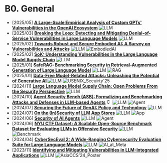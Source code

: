 # B0. General
- [2025/05] **[A Large-Scale Empirical Analysis of Custom GPTs' Vulnerabilities in the OpenAI Ecosystem](https://arxiv.org/abs/2505.08148)** ![LLM](https://img.shields.io/badge/LLM-589cf4)
- [2025/03] **[Breaking the Loop: Detecting and Mitigating Denial-of-Service Vulnerabilities in Large Language Models](https://arxiv.org/abs/2503.00416)** ![LLM](https://img.shields.io/badge/LLM-589cf4)
- [2025/02] **[Towards Robust and Secure Embodied AI: A Survey on Vulnerabilities and Attacks](https://arxiv.org/abs/2502.13175)** ![LLM](https://img.shields.io/badge/LLM-589cf4) ![EmbodiedAI](https://img.shields.io/badge/EmbodiedAI-87b800)
- [2025/02] **[SoK: Understanding Vulnerabilities in the Large Language Model Supply Chain](https://arxiv.org/abs/2502.12497)** ![LLM](https://img.shields.io/badge/LLM-589cf4)
- [2025/01] **[SafeRAG: Benchmarking Security in Retrieval-Augmented Generation of Large Language Model](https://arxiv.org/abs/2501.18636)** ![LLM](https://img.shields.io/badge/LLM-589cf4) ![RAG](https://img.shields.io/badge/RAG-87b800)
- [2025/01] **[Data-Free Model-Related Attacks: Unleashing the Potential of Generative AI ](https://arxiv.org/abs/2501.16671)** ![LLM](https://img.shields.io/badge/LLM-589cf4) ![USENIX_Secuirty'25](https://img.shields.io/badge/USENIX_Secuirty'25-f1b800)
- [2024/11] **[Large Language Model Supply Chain: Open Problems From the Security Perspective](https://arxiv.org/abs/2411.01604)** ![LLM](https://img.shields.io/badge/LLM-589cf4)
- [2024/10] **[Agent Security Bench (ASB): Formalizing and Benchmarking Attacks and Defenses in LLM-based Agents](https://arxiv.org/abs/2410.02644)** [<img src="https://github.com/FortAwesome/Font-Awesome/blob/6.x/svgs/brands/github.svg" alt="Code" width="15" height="15">](https://github.com/agiresearch/ASB) ![LLM](https://img.shields.io/badge/LLM-589cf4) ![Agent](https://img.shields.io/badge/Agent-87b800)
- [2024/07] **[Securing the Future of GenAI: Policy and Technology](https://arxiv.org/abs/2407.12999)** ![LLM](https://img.shields.io/badge/LLM-589cf4)
- [2024/07] **[On the (In)Security of LLM App Stores](https://arxiv.org/abs/2407.08422)** ![LLM](https://img.shields.io/badge/LLM-589cf4) ![App](https://img.shields.io/badge/App-87b800)
- [2024/06] **[Security of AI Agents](https://arxiv.org/abs/2406.08689)** ![LLM](https://img.shields.io/badge/LLM-589cf4) ![Agent](https://img.shields.io/badge/Agent-87b800)
- [2024/06] **[NYU CTF Dataset: A Scalable Open-Source Benchmark Dataset for Evaluating LLMs in Offensive Security](https://arxiv.org/abs/2406.05590)** ![LLM](https://img.shields.io/badge/LLM-589cf4) ![Benchmark](https://img.shields.io/badge/Benchmark-87b800)
- [2024/04] **[CyberSecEval 2: A Wide-Ranging Cybersecurity Evaluation Suite for Large Language Models](https://arxiv.org/abs/2404.13161)** ![LLM](https://img.shields.io/badge/LLM-589cf4) ![AI_at_Meta](https://img.shields.io/badge/AI_at_Meta-f1b800)
- [2023/11] **[Identifying and Mitigating Vulnerabilities in LLM-Integrated Applications](https://arxiv.org/abs/2311.16153)** ![LLM](https://img.shields.io/badge/LLM-589cf4) ![AsiaCCS'24_Poster](https://img.shields.io/badge/AsiaCCS'24_Poster-f1b800)
